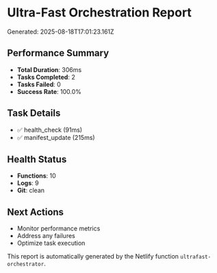# Ultra-Fast Orchestration Report

Generated: 2025-08-18T17:01:23.161Z

## Performance Summary
- **Total Duration**: 306ms
- **Tasks Completed**: 2
- **Tasks Failed**: 0
- **Success Rate**: 100.0%

## Task Details
- ✅ health_check (91ms)
- ✅ manifest_update (215ms)

## Health Status
- **Functions**: 10
- **Logs**: 9
- **Git**: clean

## Next Actions
- Monitor performance metrics
- Address any failures
- Optimize task execution

This report is automatically generated by the Netlify function `ultrafast-orchestrator`.
